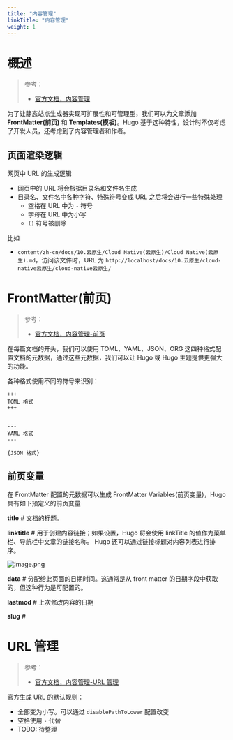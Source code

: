 ```yaml
---
title: "内容管理"
linkTitle: "内容管理"
weight: 1
---
```


# 概述
>
> 参考：
>
> - [官方文档，内容管理](https://gohugo.io/content-management/)

为了让静态站点生成器实现可扩展性和可管理型，我们可以为文章添加 **FrontMatter(前页)** 和 **Templates(模板)**。Hugo 基于这种特性，设计时不仅考虑了开发人员，还考虑到了内容管理者和作者。

## 页面渲染逻辑

网页中 URL 的生成逻辑

- 网页中的 URL 将会根据目录名和文件名生成
- 目录名、文件名中各种字符、特殊符号变成 URL 之后将会进行一些特殊处理
  - 空格在 URL 中为 `-` 符号
  - 字母在 URL 中为小写
  - `()` 符号被删除

比如

- `content/zh-cn/docs/10.云原生/Cloud Native(云原生)/Cloud Native(云原生).md`，访问该文件时，URL 为 `http://localhost/docs/10.云原生/cloud-native云原生/cloud-native云原生/`

# FrontMatter(前页)

> 参考：
>
> - [官方文档，内容管理-前页](https://gohugo.io/content-management/front-matter/)

在每篇文档的开头，我们可以使用 TOML、YAML、JSON、ORG 这四种格式配置文档的元数据，通过这些元数据，我们可以让 Hugo 或 Hugo 主题提供更强大的功能。

各种格式使用不同的符号来识别：

```
+++
TOML 格式
+++


---
YAML 格式
---

{JSON 格式}
```

## 前页变量

在 FrontMatter 配置的元数据可以生成 FrontMatter Variables(前页变量)，Hugo 具有如下预定义的前页变量

**title** # 文档的标题。

**linktitle** # 用于创建内容链接；如果设置，Hugo 将会使用 linkTitle 的值作为菜单栏、导航栏中文章的链接名称。 Hugo 还可以通过链接标题对内容列表进行排序。

![image.png](https://notes-learning.oss-cn-beijing.aliyuncs.com/hugo/content/20230323122828.png)

**data** # 分配给此页面的日期时间。这通常是从 front matter 的日期字段中获取的，但这种行为是可配置的。

**lastmod** # 上次修改内容的日期

**slug** #

# URL 管理

> 参考：
>
> - [官方文档，内容管理-URL 管理](https://gohugo.io/content-management/urls/)

官方生成 URL 的默认规则：

- 全部变为小写。可以通过  `disablePathToLower` 配置改变
- 空格使用 `-` 代替
- TODO: 待整理
